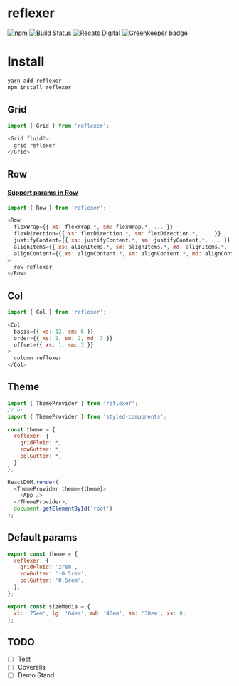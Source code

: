 # reflexer
[![npm](https://img.shields.io/npm/v/reflexer.svg)](https://www.npmjs.com/package/reflexer)
[![Build Status](https://travis-ci.org/stk-dmitry/reflexer.svg?branch=master)](https://travis-ci.org/stk-dmitry/reflexer)
![Recats Digital](https://img.shields.io/badge/recats-digital-1abc9c.svg?style=flat)
[![Greenkeeper badge](https://badges.greenkeeper.io/reflexer/turbo-gulp.svg)](https://greenkeeper.io/)

# Install
```sh
yarn add reflexer
npm install reflexer
```


## Grid
```js
import { Grid } from 'reflexer';

<Grid fluid?>
  grid reflexer
</Grid>
```

## Row
#### [Support params in Row](https://github.com/stk-dmitry/reflexer/blob/master/src/Row/const.js)

```js
import { Row } from 'reflexer';

<Row
  flexWrap={{ xs: flexWrap.*, sm: flexWrap.*, ... }}
  flexDirection={{ xs: flexDirection.*, sm: flexDirection.*, ... }}
  justifyContent={{ xs: justifyContent.*, sm: justifyContent.*, ... }}
  alignItems={{ xs: alignItems.*, sm: alignItems.*, md: alignItems.*, ... }}
  alignContent={{ xs: alignContent.*, sm: alignContent.*, md: alignContent.*, ... }}
>
  row reflexer
</Row>
```

## Col
```js
import { Col } from 'reflexer';

<Col
  basis={{ xs: 12, sm: 6 }}
  order={{ xs: 1, sm: 2, md: 3 }}
  offset={{ xs: 1, sm: 3 }}
>
  column reflexer
</Col>
```


## Theme
```js
import { ThemeProvider } from 'reflexer';
// or
import { ThemeProvider } from 'styled-components';

const theme = {
  reflexer: {
    gridFluid: *,
    rowGutter: *,
    colGutter: *,
  }
};

ReactDOM.render(
  <ThemeProvider theme={theme}>
    <App />
  </ThemeProvider>,
  document.getElementById('root')
);
```


## Default params
```js
export const theme = {
  reflexer: {
    gridFluid: '2rem',
    rowGutter: '-0.5rem',
    colGutter: '0.5rem',
  },
};

export const sizeMedia = {
  xl: '75em', lg: '64em', md: '48em', sm: '30em', xs: 0,
};
```

## TODO
- [ ] Test
- [ ] Coveralls
- [ ] Demo Stand
